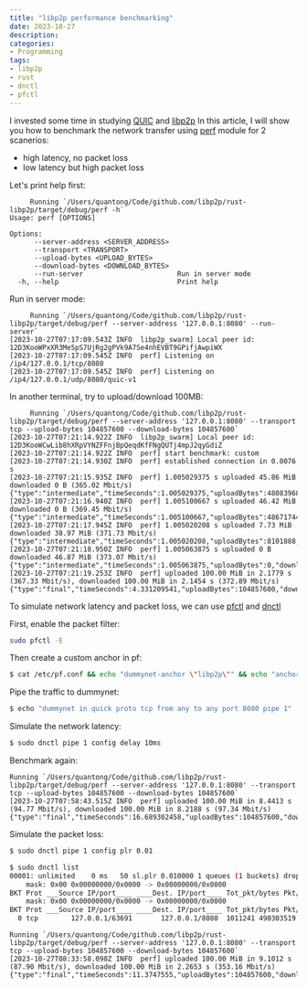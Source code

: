 ```yaml
---
title: "libp2p performance benchmarking"
date: 2023-10-27
description:
categories:
- Programming
tags:
- libp2p
- rust
- dnctl
- pfctl
---
```

I invested some time in studying [QUIC](https://docs.libp2p.io/concepts/transports/quic/) and [libp2p](https://github.com/libp2p/rust-libp2p)
In this article, I will show you how to benchmark the network transfer using [perf](https://github.com/libp2p/rust-libp2p/tree/master/protocols/perf) module for 2 scanerios:

- high latency, no packet loss
- low latency but high packet loss

Let's print help first:

```
     Running `/Users/quantong/Code/github.com/libp2p/rust-libp2p/target/debug/perf -h`
Usage: perf [OPTIONS]

Options:
      --server-address <SERVER_ADDRESS>
      --transport <TRANSPORT>
      --upload-bytes <UPLOAD_BYTES>
      --download-bytes <DOWNLOAD_BYTES>
      --run-server                       Run in server mode
  -h, --help                             Print help  
```

Run in server mode:

```
     Running `/Users/quantong/Code/github.com/libp2p/rust-libp2p/target/debug/perf --server-address '127.0.0.1:8080' --run-server`
[2023-10-27T07:17:09.543Z INFO  libp2p_swarm] Local peer id: 12D3KooWPxXR3Me5pS7UjRg2gPVk9A7Se4nhEVBT9GPifjAwpiWX
[2023-10-27T07:17:09.545Z INFO  perf] Listening on /ip4/127.0.0.1/tcp/8080
[2023-10-27T07:17:09.545Z INFO  perf] Listening on /ip4/127.0.0.1/udp/8080/quic-v1
```

In another terminal, try to upload/download 100MB:

```
     Running `/Users/quantong/Code/github.com/libp2p/rust-libp2p/target/debug/perf --server-address '127.0.0.1:8080' --transport tcp --upload-bytes 104857600 --download-bytes 104857600`
[2023-10-27T07:21:14.922Z INFO  libp2p_swarm] Local peer id: 12D3KooWCwLib8hXRpVYNZFFnjBpQeqdKfFNgQUTj4mpJ2qyGdiZ
[2023-10-27T07:21:14.922Z INFO  perf] start benchmark: custom
[2023-10-27T07:21:14.930Z INFO  perf] established connection in 0.0076 s
[2023-10-27T07:21:15.935Z INFO  perf] 1.005029375 s uploaded 45.86 MiB downloaded 0 B (365.02 Mbit/s)
{"type":"intermediate","timeSeconds":1.005029375,"uploadBytes":48083968,"downloadBytes":0}
[2023-10-27T07:21:16.940Z INFO  perf] 1.005100667 s uploaded 46.42 MiB downloaded 0 B (369.45 Mbit/s)
{"type":"intermediate","timeSeconds":1.005100667,"uploadBytes":48671744,"downloadBytes":0}
[2023-10-27T07:21:17.945Z INFO  perf] 1.005020208 s uploaded 7.73 MiB downloaded 38.97 MiB (371.73 Mbit/s)
{"type":"intermediate","timeSeconds":1.005020208,"uploadBytes":8101888,"downloadBytes":40865792}
[2023-10-27T07:21:18.950Z INFO  perf] 1.005063875 s uploaded 0 B downloaded 46.87 MiB (373.07 Mbit/s)
{"type":"intermediate","timeSeconds":1.005063875,"uploadBytes":0,"downloadBytes":49146880}
[2023-10-27T07:21:19.253Z INFO  perf] uploaded 100.00 MiB in 2.1779 s (367.33 Mbit/s), downloaded 100.00 MiB in 2.1454 s (372.89 Mbit/s)
{"type":"final","timeSeconds":4.331209541,"uploadBytes":104857600,"downloadBytes":104857600}  
```

To simulate network latency and packet loss, we can use [pfctl](https://man.freebsd.org/cgi/man.cgi?query=pfctl) and [dnctl](https://man.freebsd.org/cgi/man.cgi?query=dnctl)

First, enable the packet filter:

```sh
sudo pfctl -E
```

Then create a custom anchor in pf:

```sh
$ cat /etc/pf.conf && echo "dummynet-anchor \"libp2p\"" && echo "anchor \"libp2p\"" | sudo pfctl -f -
```

Pipe the traffic to dummynet:

```sh
$ echo "dummynet in quick proto tcp from any to any port 8080 pipe 1" | sudo pfctl -a libp2p -f -
```

Simulate the network latency:

```sh
$ sudo dnctl pipe 1 config delay 10ms
```

Benchmark again:

```
Running `/Users/quantong/Code/github.com/libp2p/rust-libp2p/target/debug/perf --server-address '127.0.0.1:8080' --transport tcp --upload-bytes 104857600 --download-bytes 104857600`
[2023-10-27T07:58:43.515Z INFO  perf] uploaded 100.00 MiB in 8.4413 s (94.77 Mbit/s), downloaded 100.00 MiB in 8.2188 s (97.34 Mbit/s)
{"type":"final","timeSeconds":16.689302458,"uploadBytes":104857600,"downloadBytes":104857600}
```

Simulate the packet loss:

```sh
$ sudo dnctl pipe 1 config plr 0.01
```

```sh
$ sudo dnctl list
00001: unlimited    0 ms   50 sl.plr 0.010000 1 queues (1 buckets) droptail
    mask: 0x00 0x00000000/0x0000 -> 0x00000000/0x0000
BKT Prot ___Source IP/port____ ____Dest. IP/port____ Tot_pkt/bytes Pkt/Byte Drp
    mask: 0x00 0x00000000/0x0000 -> 0x00000000/0x0000
BKT Prot ___Source IP/port____ ____Dest. IP/port____ Tot_pkt/bytes Pkt/Byte Drp
  0 tcp        127.0.0.1/63691       127.0.0.1/8080  1011241 490303519  0    0 9463
```

```
Running `/Users/quantong/Code/github.com/libp2p/rust-libp2p/target/debug/perf --server-address '127.0.0.1:8080' --transport tcp --upload-bytes 104857600 --download-bytes 104857600`
[2023-10-27T08:33:58.098Z INFO  perf] uploaded 100.00 MiB in 9.1012 s (87.90 Mbit/s), downloaded 100.00 MiB in 2.2653 s (353.16 Mbit/s)
{"type":"final","timeSeconds":11.3747555,"uploadBytes":104857600,"downloadBytes":104857600}
```
